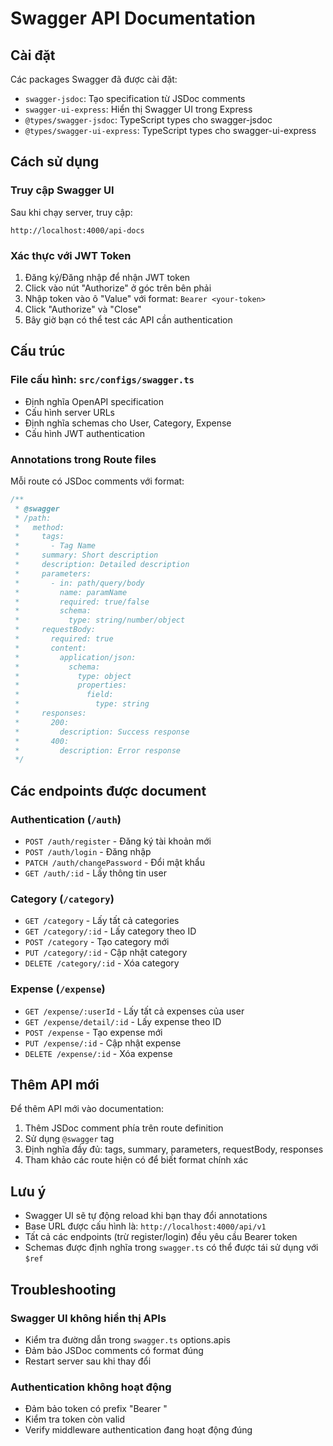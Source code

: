 # Swagger API Documentation

## Cài đặt

Các packages Swagger đã được cài đặt:

- `swagger-jsdoc`: Tạo specification từ JSDoc comments
- `swagger-ui-express`: Hiển thị Swagger UI trong Express
- `@types/swagger-jsdoc`: TypeScript types cho swagger-jsdoc
- `@types/swagger-ui-express`: TypeScript types cho swagger-ui-express

## Cách sử dụng

### Truy cập Swagger UI

Sau khi chạy server, truy cập:

```
http://localhost:4000/api-docs
```

### Xác thực với JWT Token

1. Đăng ký/Đăng nhập để nhận JWT token
2. Click vào nút "Authorize" ở góc trên bên phải
3. Nhập token vào ô "Value" với format: `Bearer <your-token>`
4. Click "Authorize" và "Close"
5. Bây giờ bạn có thể test các API cần authentication

## Cấu trúc

### File cấu hình: `src/configs/swagger.ts`

- Định nghĩa OpenAPI specification
- Cấu hình server URLs
- Định nghĩa schemas cho User, Category, Expense
- Cấu hình JWT authentication

### Annotations trong Route files

Mỗi route có JSDoc comments với format:

```typescript
/**
 * @swagger
 * /path:
 *   method:
 *     tags:
 *       - Tag Name
 *     summary: Short description
 *     description: Detailed description
 *     parameters:
 *       - in: path/query/body
 *         name: paramName
 *         required: true/false
 *         schema:
 *           type: string/number/object
 *     requestBody:
 *       required: true
 *       content:
 *         application/json:
 *           schema:
 *             type: object
 *             properties:
 *               field:
 *                 type: string
 *     responses:
 *       200:
 *         description: Success response
 *       400:
 *         description: Error response
 */
```

## Các endpoints được document

### Authentication (`/auth`)

- `POST /auth/register` - Đăng ký tài khoản mới
- `POST /auth/login` - Đăng nhập
- `PATCH /auth/changePassword` - Đổi mật khẩu
- `GET /auth/:id` - Lấy thông tin user

### Category (`/category`)

- `GET /category` - Lấy tất cả categories
- `GET /category/:id` - Lấy category theo ID
- `POST /category` - Tạo category mới
- `PUT /category/:id` - Cập nhật category
- `DELETE /category/:id` - Xóa category

### Expense (`/expense`)

- `GET /expense/:userId` - Lấy tất cả expenses của user
- `GET /expense/detail/:id` - Lấy expense theo ID
- `POST /expense` - Tạo expense mới
- `PUT /expense/:id` - Cập nhật expense
- `DELETE /expense/:id` - Xóa expense

## Thêm API mới

Để thêm API mới vào documentation:

1. Thêm JSDoc comment phía trên route definition
2. Sử dụng `@swagger` tag
3. Định nghĩa đầy đủ: tags, summary, parameters, requestBody, responses
4. Tham khảo các route hiện có để biết format chính xác

## Lưu ý

- Swagger UI sẽ tự động reload khi bạn thay đổi annotations
- Base URL được cấu hình là: `http://localhost:4000/api/v1`
- Tất cả các endpoints (trừ register/login) đều yêu cầu Bearer token
- Schemas được định nghĩa trong `swagger.ts` có thể được tái sử dụng với `$ref`

## Troubleshooting

### Swagger UI không hiển thị APIs

- Kiểm tra đường dẫn trong `swagger.ts` options.apis
- Đảm bảo JSDoc comments có format đúng
- Restart server sau khi thay đổi

### Authentication không hoạt động

- Đảm bảo token có prefix "Bearer "
- Kiểm tra token còn valid
- Verify middleware authentication đang hoạt động đúng
